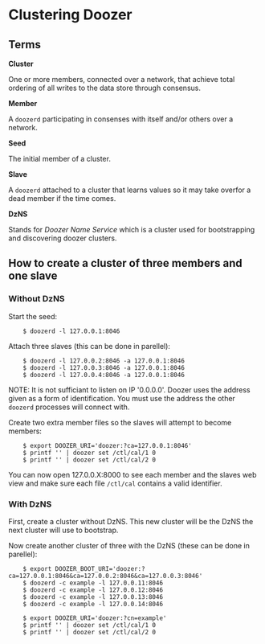 # Clustering Doozer

## Terms

**Cluster**
	
One or more members, connected over a network, that achieve total ordering of all writes to the data store through consensus.

**Member**

A `doozerd` participating in consenses with itself and/or others over a network.

**Seed**

The initial member of a cluster.

**Slave**

A `doozerd` attached to a cluster that learns values so it may take overfor a dead member if the time comes.

**DzNS**

Stands for *Doozer Name Service* which is a cluster used for bootstrapping and discovering doozer clusters.

## How to create a cluster of three members and one slave

### Without DzNS

Start the seed:

		$ doozerd -l 127.0.0.1:8046

Attach three slaves (this can be done in parellel):

		$ doozerd -l 127.0.0.2:8046 -a 127.0.0.1:8046
		$ doozerd -l 127.0.0.3:8046 -a 127.0.0.1:8046
		$ doozerd -l 127.0.0.4:8046 -a 127.0.0.1:8046

NOTE:  It is not sufficiant to listen on IP '0.0.0.0'.  Doozer uses the address given as a form of identification.  You must use the address the other `doozerd` processes will connect with.

Create two extra member files so the slaves will attempt to become members:

		$ export DOOZER_URI='doozer:?ca=127.0.0.1:8046'
		$ printf '' | doozer set /ctl/cal/1 0
		$ printf '' | doozer set /ctl/cal/2 0

You can now open 127.0.0.X:8000 to see each member and the slaves web view and make sure each file `/ctl/cal` contains a valid identifier.

### With DzNS

First, create a cluster without DzNS.  This new cluster will be the DzNS the next cluster will use to bootstrap.

Now create another cluster of three with the DzNS (these can be done in parellel):

		$ export DOOZER_BOOT_URI='doozer:?ca=127.0.0.1:8046&ca=127.0.0.2:8046&ca=127.0.0.3:8046'
		$ doozerd -c example -l 127.0.0.11:8046
		$ doozerd -c example -l 127.0.0.12:8046
		$ doozerd -c example -l 127.0.0.13:8046
		$ doozerd -c example -l 127.0.0.14:8046

		$ export DOOZER_URI='doozer:?cn=example'
		$ printf '' | doozer set /ctl/cal/1 0
		$ printf '' | doozer set /ctl/cal/2 0
